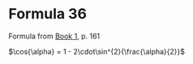 # Formula 36

Formula from [Book 1](../Buch1.md), p. 161

$\cos{\alpha} = 1 - 2\cdot\sin^{2}{\frac{\alpha}{2}}$
